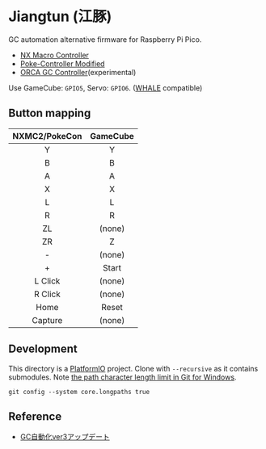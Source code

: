 # Jiangtun (江豚)

GC automation alternative firmware for Raspberry Pi Pico.

- [NX Macro Controller](https://blog.bzl-web.com/entry/2020/01/20/165719)
- [Poke-Controller Modified](https://github.com/Moi-poke/Poke-Controller-Modified)
- [ORCA GC Controller](https://github.com/yatsuna827/Orca-GC-Controller)(experimental)

Use GameCube: `GPIO5`, Servo: `GPIO6`. ([WHALE](https://github.com/mizuyoukanao/Bluewhale) compatible)

## Button mapping

| NXMC2/PokeCon | GameCube |
| :-----------: | :------: |
|       Y       |    Y     |
|       B       |    B     |
|       A       |    A     |
|       X       |    X     |
|       L       |    L     |
|       R       |    R     |
|      ZL       |  (none)  |
|      ZR       |    Z     |
|       -       |  (none)  |
|       +       |  Start   |
|    L Click    |  (none)  |
|    R Click    |  (none)  |
|     Home      |  Reset   |
|    Capture    |  (none)  |

## Development

This directory is a [PlatformIO](https://platformio.org/) project. Clone with `--recursive` as it contains submodules. Note [the path character length limit in Git for Windows](https://arduino-pico.readthedocs.io/en/latest/platformio.html#important-steps-for-windows-users-before-installing).

```
git config --system core.longpaths true
```

## Reference

- [GC自動化ver3アップデート](https://note.com/gamewagashi/n/n026a29d00a85)
